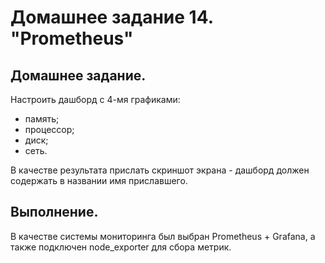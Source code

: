 # Домашнее задание 14. "Prometheus"

## Домашнее задание.

Настроить дашборд с 4-мя графиками:
- память;
- процессор;
- диск;
- сеть.

В качестве результата прислать скриншот экрана - дашборд должен содержать в названии имя приславшего.

## Выполнение.

В качестве системы мониторинга был выбран Prometheus + Grafana, а также подключен node_exporter для сбора метрик.
